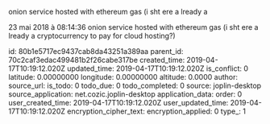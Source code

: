 onion service hosted with ethereum gas (i sht ere a lready a

23 mai 2018 à 08:14:36
onion service hosted with ethereum gas (i sht ere a lready a
cryptocurrency to pay for cloud hosting?)


id: 80b1e5717ec9437cab8da43251a389aa
parent_id: 70c2caf3edac499481b2f26cabe317be
created_time: 2019-04-17T10:19:12.020Z
updated_time: 2019-04-17T10:19:12.020Z
is_conflict: 0
latitude: 0.00000000
longitude: 0.00000000
altitude: 0.0000
author: 
source_url: 
is_todo: 0
todo_due: 0
todo_completed: 0
source: joplin-desktop
source_application: net.cozic.joplin-desktop
application_data: 
order: 0
user_created_time: 2019-04-17T10:19:12.020Z
user_updated_time: 2019-04-17T10:19:12.020Z
encryption_cipher_text: 
encryption_applied: 0
type_: 1
